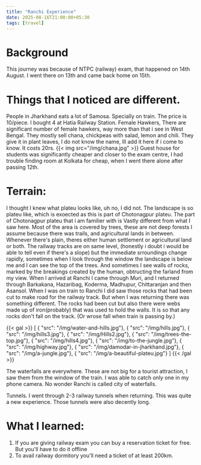 ```yaml
---
title: "Ranchi Experience"
date: 2025-08-16T21:00:00+05:30
tags: [travel]
---
```

# Background
This journey was because of NTPC (railway) exam, that happened on 14th August. I went there on 13th and came back home on 15th. 

# Things that I noticed are different.
People in Jharkhand eats a lot of Samosa. Specially on train. The price is 10/piece. I bought 4 at Hatia Railway Station.
Female Hawkers, There are significant number of female hawkers, way more than that i see in West Bengal. They mostly sell chana, chickpeas with salad, lemon and chili. They give it in plant leaves, I do not know the name, Ill add it here if i come to know. It costs 20rs. 
{{< img src="/img/chana.jpg" >}} 
Guest house for students was significantly cheaper and closer to the exam centre, I had trouble finding room at Kolkata for cheap, when I went there alone after passing 12th. 

# Terrain:
I thought I knew what plateu looks like, uh no, I did not. The landscape is so plateu like, which is exoected as this is part of Chotonagpur plateu. The part of Chotonagpur plateu that i am familier with is Vastly different from what I saw here. Most of the area is covered by trees, these are not deep forests I assume because there was trails, and agricultural lands in between. Whenever there's plain, theres either human settlement or agricultural land or both. 
The railway tracks are on same level, (honestly i doubt i would be able to tell even if there's a slope) but the immediate srroundings change rapidly, sometimes when I look through the window the landscape is below me and I can see the top of the trees. And sometimes I see walls of rocks, marked by the breakings created by the human, obtructing the farland from my view. When I arrived at Ranchi I came through Muri, and  I returned through Barkakana, Hazaribag, Koderma, Madhupur, Chittaranjan and then Asansol. When I was on train to Ranchi I did saw those rocks that had been cut to make road for the railway track. But when I was returning there was something different. The rocks had been cut but also there were webs made up of iron(probably) that was used to hold the walls. It is so that any rocks don't fall on the track. (Or wrose fall when train is passing by.) 

{{< gal >}}
[
{ "src": "/img/water-and-hills.jpg"},
{ "src": "/img/hills.jpg"},
{ "src": "/img/hills3.jpg"},
{ "src": "/img/Hills2.jpg"},
{ "src": "/img/trees-the-top.jpg"},
{ "src": "/img/hills4.jpg"},
{ "src": "/img/to-the-jungle.jpg"},
{ "src": "/img/highway.jpg"},
{ "src": "/img/damodar-in-jharkhand.jpg"},
{ "src": "/img/a-jungle.jpg"},
{ "src": "/img/a-beautiful-plateu.jpg"}
]
{{< /gal >}}


The waterfalls are everywhere. These are not big for a  tourist attraction, I saw them from the window of the train. I was able to catch only one in my phone camera. No wonder Ranchi is called city of waterfalls. 

Tunnels. I went through 2-3 railway tunnels when returning. This was quite a new experience. Those tunnels were also decently long. 


# What I learned: 
1. If you are giving railway exam you can buy a reservation ticket for free. But you'll have to do it offline
2. To avail railway dormitory you'll need a ticket of at least 200km.
